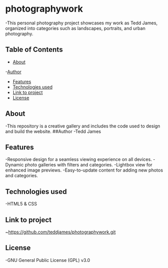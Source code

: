 # photographywork
-This personal photography project showcases my work as Tedd James, organized into categories such as landscapes, portraits, and urban photography. 
## Table of Contents
- [About](#about)

 -[Author](##author)
- [Features](#features)
- [Technologies used](#Technologiesused)
- [Link to project](#Linktoproject)
- [License](#License)
## About
-This repository is a creative gallery and includes the code used to design and build the website.
##Author
-Tedd James 
## Features
-Responsive design for a seamless viewing experience on all devices.
-Dynamic photo galleries with filters and categories.
-Lightbox view for enhanced image previews.
-Easy-to-update content for adding new photos and categories.
## Technologies used
-HTML5 & CSS
## Link to project
~https://github.com/teddjames/photographywork.git
## License
-GNU General Public License (GPL) v3.0
